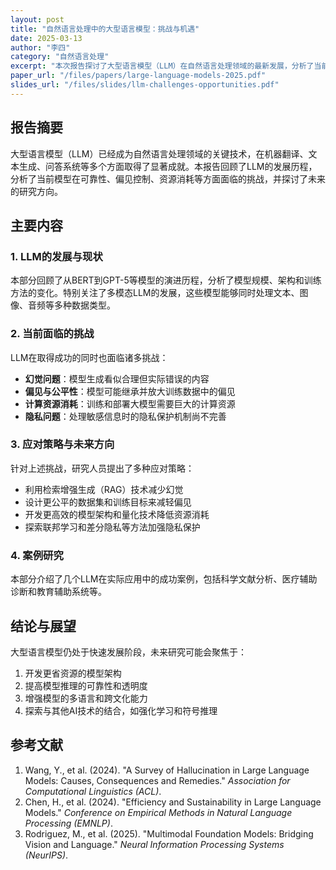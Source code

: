 ```yaml
---
layout: post
title: "自然语言处理中的大型语言模型：挑战与机遇"
date: 2025-03-13
author: "李四"
category: "自然语言处理"
excerpt: "本次报告探讨了大型语言模型（LLM）在自然语言处理领域的最新发展，分析了当前面临的挑战和未来的研究方向。"
paper_url: "/files/papers/large-language-models-2025.pdf"
slides_url: "/files/slides/llm-challenges-opportunities.pdf"
---
```


## 报告摘要

大型语言模型（LLM）已经成为自然语言处理领域的关键技术，在机器翻译、文本生成、问答系统等多个方面取得了显著成就。本报告回顾了LLM的发展历程，分析了当前模型在可靠性、偏见控制、资源消耗等方面面临的挑战，并探讨了未来的研究方向。

## 主要内容

### 1. LLM的发展与现状

本部分回顾了从BERT到GPT-5等模型的演进历程，分析了模型规模、架构和训练方法的变化。特别关注了多模态LLM的发展，这些模型能够同时处理文本、图像、音频等多种数据类型。

### 2. 当前面临的挑战

LLM在取得成功的同时也面临诸多挑战：
- **幻觉问题**：模型生成看似合理但实际错误的内容
- **偏见与公平性**：模型可能继承并放大训练数据中的偏见
- **计算资源消耗**：训练和部署大模型需要巨大的计算资源
- **隐私问题**：处理敏感信息时的隐私保护机制尚不完善

### 3. 应对策略与未来方向

针对上述挑战，研究人员提出了多种应对策略：
- 利用检索增强生成（RAG）技术减少幻觉
- 设计更公平的数据集和训练目标来减轻偏见
- 开发更高效的模型架构和量化技术降低资源消耗
- 探索联邦学习和差分隐私等方法加强隐私保护

### 4. 案例研究

本部分介绍了几个LLM在实际应用中的成功案例，包括科学文献分析、医疗辅助诊断和教育辅助系统等。

## 结论与展望

大型语言模型仍处于快速发展阶段，未来研究可能会聚焦于：
1. 开发更省资源的模型架构
2. 提高模型推理的可靠性和透明度
3. 增强模型的多语言和跨文化能力
4. 探索与其他AI技术的结合，如强化学习和符号推理

## 参考文献

1. Wang, Y., et al. (2024). "A Survey of Hallucination in Large Language Models: Causes, Consequences and Remedies." *Association for Computational Linguistics (ACL)*.
2. Chen, H., et al. (2024). "Efficiency and Sustainability in Large Language Models." *Conference on Empirical Methods in Natural Language Processing (EMNLP)*.
3. Rodriguez, M., et al. (2025). "Multimodal Foundation Models: Bridging Vision and Language." *Neural Information Processing Systems (NeurIPS)*.
